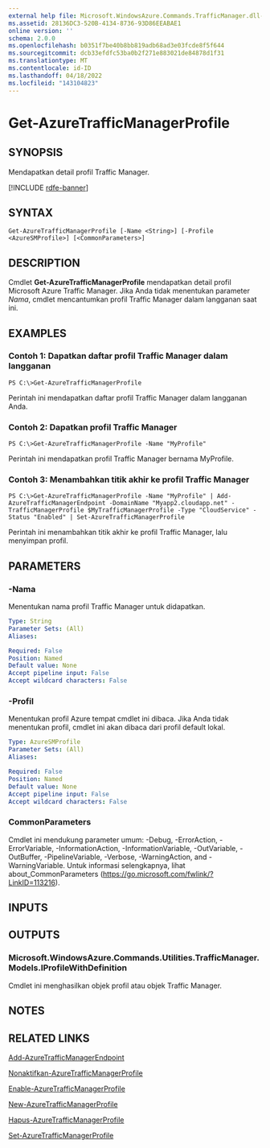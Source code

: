 ```yaml
---
external help file: Microsoft.WindowsAzure.Commands.TrafficManager.dll-Help.xml
ms.assetid: 28136DC3-520B-4134-8736-93D86EEABAE1
online version: ''
schema: 2.0.0
ms.openlocfilehash: b0351f7be40b8bb819adb68ad3e03fcde8f5f644
ms.sourcegitcommit: dcb33efdfc53ba0b2f271e883021de84878d1f31
ms.translationtype: MT
ms.contentlocale: id-ID
ms.lasthandoff: 04/18/2022
ms.locfileid: "143104823"
---
```

# Get-AzureTrafficManagerProfile

## SYNOPSIS
Mendapatkan detail profil Traffic Manager.

[!INCLUDE [rdfe-banner](../../includes/rdfe-banner.md)]

## SYNTAX

```
Get-AzureTrafficManagerProfile [-Name <String>] [-Profile <AzureSMProfile>] [<CommonParameters>]
```

## DESCRIPTION
Cmdlet **Get-AzureTrafficManagerProfile** mendapatkan detail profil Microsoft Azure Traffic Manager.
Jika Anda tidak menentukan parameter *Nama*, cmdlet mencantumkan profil Traffic Manager dalam langganan saat ini.

## EXAMPLES

### Contoh 1: Dapatkan daftar profil Traffic Manager dalam langganan
```
PS C:\>Get-AzureTrafficManagerProfile
```

Perintah ini mendapatkan daftar profil Traffic Manager dalam langganan Anda.

### Contoh 2: Dapatkan profil Traffic Manager
```
PS C:\>Get-AzureTrafficManagerProfile -Name "MyProfile"
```

Perintah ini mendapatkan profil Traffic Manager bernama MyProfile.

### Contoh 3: Menambahkan titik akhir ke profil Traffic Manager
```
PS C:\>Get-AzureTrafficManagerProfile -Name "MyProfile" | Add-AzureTrafficManagerEndpoint -DomainName "Myapp2.cloudapp.net" -TrafficManagerProfile $MyTrafficManagerProfile -Type "CloudService" -Status "Enabled" | Set-AzureTrafficManagerProfile
```

Perintah ini menambahkan titik akhir ke profil Traffic Manager, lalu menyimpan profil.

## PARAMETERS

### -Nama
Menentukan nama profil Traffic Manager untuk didapatkan.

```yaml
Type: String
Parameter Sets: (All)
Aliases: 

Required: False
Position: Named
Default value: None
Accept pipeline input: False
Accept wildcard characters: False
```

### -Profil
Menentukan profil Azure tempat cmdlet ini dibaca. Jika Anda tidak menentukan profil, cmdlet ini akan dibaca dari profil default lokal.

```yaml
Type: AzureSMProfile
Parameter Sets: (All)
Aliases: 

Required: False
Position: Named
Default value: None
Accept pipeline input: False
Accept wildcard characters: False
```

### CommonParameters
Cmdlet ini mendukung parameter umum: -Debug, -ErrorAction, -ErrorVariable, -InformationAction, -InformationVariable, -OutVariable, -OutBuffer, -PipelineVariable, -Verbose, -WarningAction, and -WarningVariable. Untuk informasi selengkapnya, lihat about_CommonParameters (https://go.microsoft.com/fwlink/?LinkID=113216).

## INPUTS

## OUTPUTS

### Microsoft.WindowsAzure.Commands.Utilities.TrafficManager.Models.IProfileWithDefinition
Cmdlet ini menghasilkan objek profil atau objek Traffic Manager.

## NOTES

## RELATED LINKS

[Add-AzureTrafficManagerEndpoint](./Add-AzureTrafficManagerEndpoint.md)

[Nonaktifkan-AzureTrafficManagerProfile](./Disable-AzureTrafficManagerProfile.md)

[Enable-AzureTrafficManagerProfile](./Enable-AzureTrafficManagerProfile.md)

[New-AzureTrafficManagerProfile](./New-AzureTrafficManagerProfile.md)

[Hapus-AzureTrafficManagerProfile](./Remove-AzureTrafficManagerProfile.md)

[Set-AzureTrafficManagerProfile](./Set-AzureTrafficManagerProfile.md)


